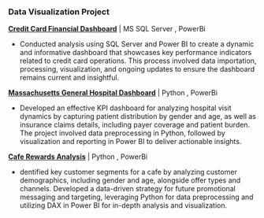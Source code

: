 ### Data Visualization Project

**[Credit Card Financial Dashboard](https://github.com/sakshiiiir/Credit_Card-Financial_Dashboard)** | MS SQL Server , PowerBi
- Conducted analysis using SQL Server and Power BI to create a dynamic and informative dashboard that showcases key performance indicators related to credit card operations. This process involved data importation, processing, visualization, and ongoing updates to ensure the dashboard remains current and insightful.

**[Massachusetts General Hospital Dashboard](https://github.com/sakshiiiir/Massachusetts-General-Hospital-Dashboard)** | Python , PowerBi
- Developed an effective KPI dashboard for analyzing hospital visit dynamics by capturing patient distribution by gender and age, as well as insurance claims details, including payer coverage and patient burden. The project involved data preprocessing in Python, followed by visualization and reporting in Power BI to deliver actionable insights.

**[Cafe Rewards Analysis](https://github.com/sakshiiiir/Cafe-Rewards-Dashboard)** | Python , PowerBi
- dentified key customer segments for a cafe by analyzing customer demographics, including gender and age, alongside offer types and channels. Developed a data-driven strategy for future promotional messaging and targeting, leveraging Python for data preprocessing and utilizing DAX in Power BI for in-depth analysis and visualization. 
